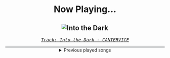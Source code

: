 <div align="center"> 
<h1>Now Playing...</h1>

![Into the Dark](https://i.scdn.co/image/ab67616d00001e024cd6f0423a2f184b8617d3de)
--
_<samp><a href="https://open.spotify.com/track/3bDvU1S8jTzGUNBQHHRLgJ">Track: Into the Dark - CANTERVICE</a></samp>_

<div style="border: 1px #4B5054 solid"></div>
<details>
  <summary>
    Previous played songs
  </summary>
  <table>
    <thead>
      <tr>
        <th>
          Artist
        </th>
        <th>
          Song
        </th>
        <th>
          Link
        </th>
      </tr>
    </thead>
    <tbody>
      <tr><td>CANTERVICE</td><td>Into the Dark</td><td><a href="https://open.spotify.com/track/3bDvU1S8jTzGUNBQHHRLgJ">https://open.spotify.com/track/3bDvU1S8jTzGUNBQHHRLgJ</a></td></tr><tr><td>Danheim</td><td>Vígspá</td><td><a href="https://open.spotify.com/track/0v8iUFulqDZyaFWuofTAIN">https://open.spotify.com/track/0v8iUFulqDZyaFWuofTAIN</a></td></tr><tr><td>Danheim</td><td>Vígspá</td><td><a href="https://open.spotify.com/track/0v8iUFulqDZyaFWuofTAIN">https://open.spotify.com/track/0v8iUFulqDZyaFWuofTAIN</a></td></tr><tr><td>ENMA</td><td>Hanma</td><td><a href="https://open.spotify.com/track/0DZwWQWkW3HB6xyE7SjWre">https://open.spotify.com/track/0DZwWQWkW3HB6xyE7SjWre</a></td></tr><tr><td>Celldweller</td><td>Stay With Me (Unlikely) - Toronto Is Broken Remix</td><td><a href="https://open.spotify.com/track/1wbqIi9HqIkJAjqCpskUVZ">https://open.spotify.com/track/1wbqIi9HqIkJAjqCpskUVZ</a></td></tr><tr><td>Caleb Hyles</td><td>Never Back Down</td><td><a href="https://open.spotify.com/track/60c68QO7eReWRNEHLLojBi">https://open.spotify.com/track/60c68QO7eReWRNEHLLojBi</a></td></tr><tr><td>Caleb Hyles</td><td>Never Back Down</td><td><a href="https://open.spotify.com/track/60c68QO7eReWRNEHLLojBi">https://open.spotify.com/track/60c68QO7eReWRNEHLLojBi</a></td></tr><tr><td>Red</td><td>Cold World</td><td><a href="https://open.spotify.com/track/1afLwyqQ2YOWCIycijrBOu">https://open.spotify.com/track/1afLwyqQ2YOWCIycijrBOu</a></td></tr><tr><td>Crystal Lake</td><td>The Circle</td><td><a href="https://open.spotify.com/track/1kjurKx2c5rlm9oNpeuYSY">https://open.spotify.com/track/1kjurKx2c5rlm9oNpeuYSY</a></td></tr><tr><td>TEKKEN Project</td><td>Liberation</td><td><a href="https://open.spotify.com/track/6v5SwTlviqCfOrM3pPkxAi">https://open.spotify.com/track/6v5SwTlviqCfOrM3pPkxAi</a></td></tr><tr><td>Robbie Wyckoff</td><td>My Last Stand</td><td><a href="https://open.spotify.com/track/1kw7W5a28oiVsfCJ5eC5XT">https://open.spotify.com/track/1kw7W5a28oiVsfCJ5eC5XT</a></td></tr><tr><td>Imminence</td><td>Heaven Shall Burn</td><td><a href="https://open.spotify.com/track/0C8mZZLRaf2X8MKCVkbMbC">https://open.spotify.com/track/0C8mZZLRaf2X8MKCVkbMbC</a></td></tr><tr><td>The Plot In You</td><td>Forgotten</td><td><a href="https://open.spotify.com/track/0ZZCltcOacjI1kY4BnVDjt">https://open.spotify.com/track/0ZZCltcOacjI1kY4BnVDjt</a></td></tr><tr><td>Bad Omens</td><td>V.A.N</td><td><a href="https://open.spotify.com/track/1M31zIMamohkItOjLaBbtx">https://open.spotify.com/track/1M31zIMamohkItOjLaBbtx</a></td></tr><tr><td>Ice Nine Kills</td><td>Rainy Day</td><td><a href="https://open.spotify.com/track/3AkCkuC8LuRFEnvyKBQUOg">https://open.spotify.com/track/3AkCkuC8LuRFEnvyKBQUOg</a></td></tr><tr><td>Bad Omens</td><td>Limits</td><td><a href="https://open.spotify.com/track/1u3OxJiXoYFdA0Fmd9yURC">https://open.spotify.com/track/1u3OxJiXoYFdA0Fmd9yURC</a></td></tr><tr><td>Spiritbox</td><td>Angel Eyes</td><td><a href="https://open.spotify.com/track/1l2AhmjfTTmo5lxTej3XcJ">https://open.spotify.com/track/1l2AhmjfTTmo5lxTej3XcJ</a></td></tr><tr><td>The Word Alive</td><td>One Of Us</td><td><a href="https://open.spotify.com/track/33jSdWZrZmhQt2MYQBJgm9">https://open.spotify.com/track/33jSdWZrZmhQt2MYQBJgm9</a></td></tr><tr><td>Motionless In White</td><td>Werewolf</td><td><a href="https://open.spotify.com/track/1e1rQNYCZToyBDDka1Io34">https://open.spotify.com/track/1e1rQNYCZToyBDDka1Io34</a></td></tr><tr><td>Ice Nine Kills</td><td>Meat & Greet</td><td><a href="https://open.spotify.com/track/4DUDclz23qWzRVNe4a8zeK">https://open.spotify.com/track/4DUDclz23qWzRVNe4a8zeK</a></td></tr>
    </tbody>
  </table>
</details>

</div>
